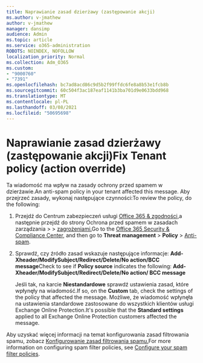 ```yaml
---
title: Naprawianie zasad dzierżawy (zastępowanie akcji)
ms.author: v-jmathew
author: v-jmathew
manager: dansimp
audience: Admin
ms.topic: article
ms.service: o365-administration
ROBOTS: NOINDEX, NOFOLLOW
localization_priority: Normal
ms.collection: Adm_O365
ms.custom:
- "9000760"
- "7391"
ms.openlocfilehash: bc7ad8acd86c9d5b2f99ffdc6fe8a8b53e1fcb8b
ms.sourcegitcommit: 60c504f3ac187eaf1141b3ba701d9e0633bdd968
ms.translationtype: MT
ms.contentlocale: pl-PL
ms.lasthandoff: 03/08/2021
ms.locfileid: "50695698"
---
```

# <a name="fix-tenant-policy-action-override"></a><span data-ttu-id="8dbc7-102">Naprawianie zasad dzierżawy (zastępowanie akcji)</span><span class="sxs-lookup"><span data-stu-id="8dbc7-102">Fix Tenant policy (action override)</span></span>

<span data-ttu-id="8dbc7-103">Ta wiadomość ma wpływ na zasady ochrony przed spamem w dzierżawie.</span><span class="sxs-lookup"><span data-stu-id="8dbc7-103">An anti-spam policy in your tenant affected this message.</span></span> <span data-ttu-id="8dbc7-104">Aby przejrzeć zasady, wykonaj następujące czynności:</span><span class="sxs-lookup"><span data-stu-id="8dbc7-104">To review the policy, do the following:</span></span>

1. <span data-ttu-id="8dbc7-105">Przejdź do Centrum zabezpieczeń usługi [Office 365 & zgodności,](https://go.microsoft.com/fwlink/p/?linkid=2077143)a następnie przejdź do strony Ochrona przed spamem w zasadach zarządzania   >    >  [zagrożeniami.](https://go.microsoft.com/fwlink/?linkid=2101518)</span><span class="sxs-lookup"><span data-stu-id="8dbc7-105">Go to the [Office 365 Security & Compliance Center](https://go.microsoft.com/fwlink/p/?linkid=2077143), and then go to **Threat management** > **Policy** > [Anti-spam](https://go.microsoft.com/fwlink/?linkid=2101518).</span></span>
2. <span data-ttu-id="8dbc7-106">Sprawdź, czy  źródło zasad wskazuje następujące informacje: **Add-Xheader/ModifySubject/Redirect/Delete/No action/BCC message**</span><span class="sxs-lookup"><span data-stu-id="8dbc7-106">Check to see if **Policy source** indicates the following:  **Add-Xheader/ModifySubject/Redirect/Delete/No action/ BCC message**</span></span>

    <span data-ttu-id="8dbc7-107">Jeśli tak, na karcie **Niestandardowe** sprawdź ustawienia zasad, które wpłynęły na wiadomość.</span><span class="sxs-lookup"><span data-stu-id="8dbc7-107">If so, on the **Custom** tab, check the settings of the policy that affected the message.</span></span> <span data-ttu-id="8dbc7-108">Możliwe, że wiadomość  wpłynęła na ustawienia standardowe zastosowane do wszystkich klientów usługi Exchange Online Protection.</span><span class="sxs-lookup"><span data-stu-id="8dbc7-108">It's possible that the **Standard settings** applied to all Exchange Online Protection customers affected the message.</span></span>

<span data-ttu-id="8dbc7-109">Aby uzyskać więcej informacji na temat konfigurowania zasad filtrowania spamu, zobacz [Konfigurowanie zasad filtrowania spamu.](https://go.microsoft.com/fwlink/?linkid=2101431)</span><span class="sxs-lookup"><span data-stu-id="8dbc7-109">For more information on configuring spam filter policies, see [Configure your spam filter policies](https://go.microsoft.com/fwlink/?linkid=2101431).</span></span>
